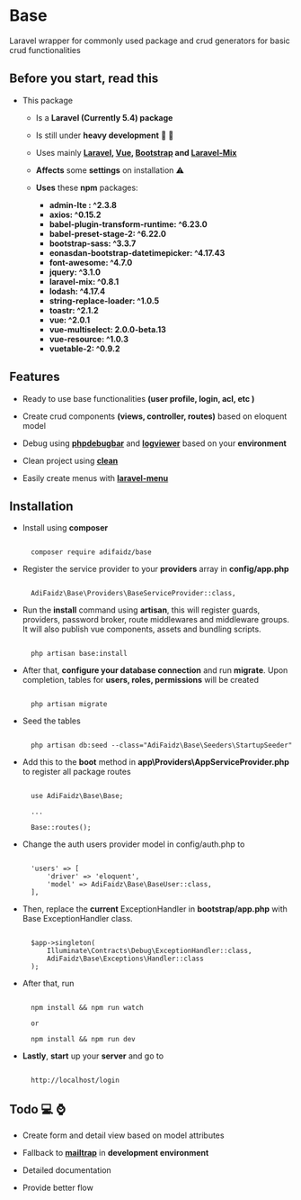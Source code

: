 # Base

Laravel wrapper for commonly used package and crud generators for basic crud functionalities

## Before you start, read this

- This package

  - Is a **Laravel (Currently 5.4) package**

  - Is still under **heavy development** :loudspeaker: :construction:

  - Uses mainly **[Laravel][1], [Vue][2], [Bootstrap][3] and [Laravel-Mix][8]**

  - **Affects** some **settings** on installation :warning:

  - **Uses** these **npm** packages:

    - **admin-lte : ^2.3.8**
    - **axios: ^0.15.2**
    - **babel-plugin-transform-runtime: ^6.23.0**
    - **babel-preset-stage-2: ^6.22.0**
    - **bootstrap-sass: ^3.3.7**
    - **eonasdan-bootstrap-datetimepicker: ^4.17.43**
    - **font-awesome: ^4.7.0**
    - **jquery: ^3.1.0**
    - **laravel-mix: ^0.8.1**
    - **lodash: ^4.17.4**
    - **string-replace-loader: ^1.0.5**
    - **toastr: ^2.1.2**
    - **vue: ^2.0.1**
    - **vue-multiselect: 2.0.0-beta.13**
    - **vue-resource: ^1.0.3**
    - **vuetable-2: ^0.9.2**

## Features

- Ready to use base functionalities **(user profile, login, acl, etc )**

- Create crud components **(views, controller, routes)** based on eloquent model

- Debug using **[phpdebugbar][4]** and **[logviewer][5]** based on your **environment**

- Clean project using **[clean][6]**

- Easily create menus with **[laravel-menu][7]**

## Installation

- Install using **composer**

  ```

    composer require adifaidz/base
  ```

- Register the service provider to your **providers** array in **config/app.php**

  ```

    AdiFaidz\Base\Providers\BaseServiceProvider::class,
  ```

- Run the **install** command using **artisan**, this will register guards, providers, password broker, route middlewares and middleware groups. It will also publish vue components, assets and bundling scripts.

  ```

    php artisan base:install
  ```

- After that, **configure your database connection** and run **migrate**. Upon completion, tables for **users, roles, permissions** will be created

  ```

    php artisan migrate
  ```

- Seed the tables

  ```

    php artisan db:seed --class="AdiFaidz\Base\Seeders\StartupSeeder"
  ```

- Add this to the **boot** method in **app\Providers\AppServiceProvider.php** to register all package routes

  ```

    use AdiFaidz\Base\Base;

    ...

    Base::routes();
  ```

- Change the auth users provider model in config/auth.php to

  ```

    'users' => [
        'driver' => 'eloquent',
        'model' => AdiFaidz\Base\BaseUser::class,
    ],
  ```

- Then, replace the **current** ExceptionHandler in **bootstrap/app.php** with Base ExceptionHandler class.

  ```

    $app->singleton(
        Illuminate\Contracts\Debug\ExceptionHandler::class,
        AdiFaidz\Base\Exceptions\Handler::class
    );
  ```

- After that, run

  ```

    npm install && npm run watch

    or

    npm install && npm run dev
  ```

- **Lastly**, **start** up your **server** and go to

  ```

    http://localhost/login
  ```

## Todo :computer: :watch:

- Create form and detail view based on model attributes

- Fallback to **[mailtrap][9]** in **development environment**

- Detailed documentation

- Provide better flow

[1]: https://laravel.com
[2]: http://vuejs.org
[3]: https://getbootstrap.com
[4]: https://github.com/barryvdh/laravel-debugbar
[5]: https://github.com/rap2hpoutre/laravel-log-viewer
[6]: https://github.com/adifaidz/clean
[7]: https://github.com/lavary/laravel-menu
[8]: https://github.com/JeffreyWay/laravel-mix
[9]: https://mailtrap.io
